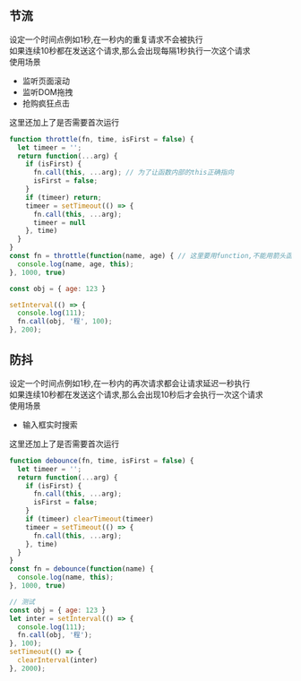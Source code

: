 ## 节流
设定一个时间点例如1秒,在一秒内的重复请求不会被执行<br>
如果连续10秒都在发送这个请求,那么会出现每隔1秒执行一次这个请求<br>
使用场景
+ 监听页面滚动
+ 监听DOM拖拽
+ 抢购疯狂点击

这里还加上了是否需要首次运行
``` js
function throttle(fn, time, isFirst = false) {
  let timeer = '';
  return function(...arg) {
    if (isFirst) {
      fn.call(this, ...arg); // 为了让函数内部的this正确指向
      isFirst = false;
    }
    if (timeer) return;
    timeer = setTimeout(() => {
      fn.call(this, ...arg);
      timeer = null
    }, time)
  }
}
const fn = throttle(function(name, age) { // 这里要用function,不能用箭头函数(箭头函数会导致this在初始化时就确定为window)
  console.log(name, age, this);
}, 1000, true)

const obj = { age: 123 }

setInterval(() => {
  console.log(111);
  fn.call(obj, '程', 100);
}, 200);
```

## 防抖
设定一个时间点例如1秒,在一秒内的再次请求都会让请求延迟一秒执行<br>
如果连续10秒都在发送这个请求,那么会出现10秒后才会执行一次这个请求<br>
使用场景
+ 输入框实时搜索

这里还加上了是否需要首次运行
``` js
function debounce(fn, time, isFirst = false) {
  let timeer = '';
  return function(...arg) {
    if (isFirst) {
      fn.call(this, ...arg);
      isFirst = false;
    }
    if (timeer) clearTimeout(timeer)
    timeer = setTimeout(() => {
      fn.call(this, ...arg);
    }, time)
  }
}
const fn = debounce(function(name) {
  console.log(name, this);
}, 1000, true)

// 测试
const obj = { age: 123 }
let inter = setInterval(() => {
  console.log(111);
  fn.call(obj, '程');
}, 100);
setTimeout(() => {
  clearInterval(inter)
}, 2000);
```









